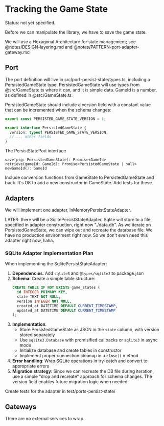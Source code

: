 # Tracking the Game State

Status: not yet specified.

Before we can manipulate the library, we have to save the game state.

We will use a Hexagonal Architecture for state management; see @notes/DESIGN-layering.md and @notes/PATTERN-port-adapter-gateway.md

## Port

The port definition will live in src/port-persist-state/types.ts, including a PersistedGameState type. PersistedGameState will use types from @src/GameState.ts where it can, and it is simple data. GameId is a number, as defined in @src/GameState.ts.

PersistedGameState should include a version field with a constant value that can be incremented when the schema changes:
```typescript
export const PERSISTED_GAME_STATE_VERSION = 1;

export interface PersistedGameState {
  version: typeof PERSISTED_GAME_STATE_VERSION;
  // ... other fields
}
```

The PersistStatePort interface

```
save(psg: PersistedGameState): Promise<GameId>
retrieve(gameId: GameId): Promise<PersistedGameState | null>
newGameId(): GameId
```

Include conversion functions from GameState to PersistedGameState and back. It's OK to add a new constructor in GameState. Add tests for these. 

## Adapters

We will implement one adapter, InMemoryPersistStateAdapter.

LATER: there will be a SqlitePersistStateAdapter. Sqlite will store to a file, specified in adapter construction, right now "./data.db". As we iterate on PersistedGameState, we can wipe out and recreate the database file. We have no production environment right now. So we don't even need this adapter right now, haha.

### SQLite Adapter Implementation Plan

When implementing the SqlitePersistStateAdapter:

1. **Dependencies**: Add `sqlite3` and `@types/sqlite3` to package.json
2. **Schema**: Create a simple table structure:
   ```sql
   CREATE TABLE IF NOT EXISTS game_states (
     id INTEGER PRIMARY KEY,
     state TEXT NOT NULL,
     version INTEGER NOT NULL,
     created_at DATETIME DEFAULT CURRENT_TIMESTAMP,
     updated_at DATETIME DEFAULT CURRENT_TIMESTAMP
   );
   ```
3. **Implementation**:
   - Store PersistedGameState as JSON in the `state` column, with version stored separately
   - Use `sqlite3.Database` with promisified callbacks or `sqlite3` in async mode
   - Initialize database and create tables in constructor
   - Implement proper connection cleanup in a `close()` method
4. **Error handling**: Wrap SQLite operations in try-catch and convert to appropriate errors
5. **Migration strategy**: Since we can recreate the DB file during iteration, use a simple "drop and recreate" approach for schema changes. The version field enables future migration logic when needed.

Create tests for the adapter in test/ports-persist-state/

## Gateways

There are no external services to wrap.
